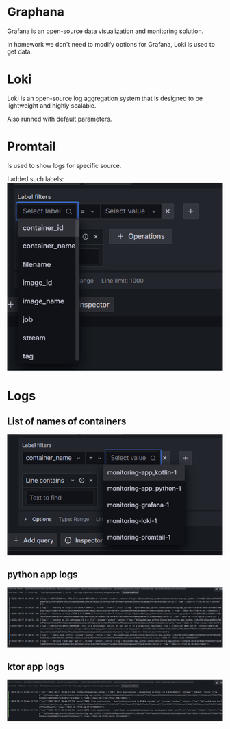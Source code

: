 # Graphana

Grafana is an open-source data visualization and monitoring solution.

In homework we don't need to modify options for Grafana, Loki is used to get data.

# Loki

Loki is an open-source log aggregation system that is designed to be lightweight and highly scalable.

Also runned with default parameters.

# Promtail

Is used to show logs for specific source.

I added such labels:
![Label list](img/labels.png)

# Logs

## List of names of containers

![Container list](img/values.png)

## python app logs

![Python App Logs](img/app_python.png)

## ktor app logs

![Ktor App Logs](img/app_kotlin.png)
